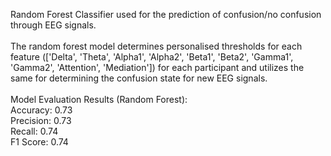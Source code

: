 Random Forest Classifier used for the prediction of confusion/no confusion through EEG signals. <br>
<br>
The random forest model determines personalised thresholds for each feature (['Delta', 'Theta', 'Alpha1', 'Alpha2', 'Beta1', 'Beta2', 'Gamma1', 'Gamma2', 'Attention', 'Mediation']) for each participant and utilizes the same for determining the confusion state for new EEG signals.<br>
<br>
Model Evaluation Results (Random Forest):<br>
Accuracy:  0.73<br>
Precision: 0.73<br>
Recall:    0.74<br>
F1 Score:  0.74<br>
